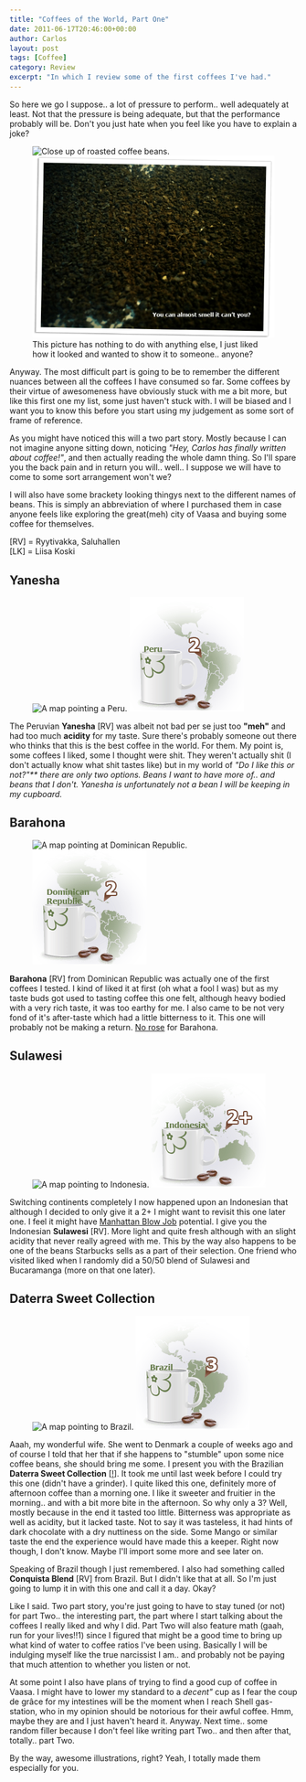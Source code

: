 ```yaml
---
title: "Coffees of the World, Part One"
date: 2011-06-17T20:46:00+00:00
author: Carlos
layout: post
tags: [Coffee]
category: Review
excerpt: "In which I review some of the first coffees I've had."
---
```

So here we go I suppose.. a lot of pressure to perform.. well adequately at least. Not that the pressure is being adequate, but that the performance probably will be. Don't you just hate when you feel like you have to explain a joke?

<figure>
    <img class="js-lazy-load" data-original="/assets/posts/2011/06/beany.png" alt="Close up of roasted coffee beans.">
  <noscript>
    <img src="/assets/posts/2011/06/beany.png" alt="Close up of roasted coffee beans.">
  </noscript>
  <figcaption>This picture has nothing to do with anything else, I just liked how it looked and wanted to show it to someone.. anyone?</figcaption>
</figure>

Anyway. The most difficult part is going to be to remember the different nuances between all the coffees I have consumed so far. Some coffees by their virtue of awesomeness have obviously stuck with me a bit more, but like this first one my list, some just haven't stuck with. I will be biased and I want you to know this before you start using my judgement as some sort of frame of reference.

As you might have noticed this will a two part story. Mostly because I can not imagine anyone sitting down, noticing *"Hey, Carlos has finally written about coffee!"*, and then actually reading the whole damn thing. So I'll spare you the back pain and in return you will.. well.. I suppose we will have to come to some sort arrangement won't we?

I will also have some brackety looking thingys next to the different names of beans. This is simply an abbreviation of where I purchased them in case anyone feels like exploring the great(meh) city of Vaasa and buying some coffee for themselves.
  
[RV] = Ryytivakka, Saluhallen  
[LK] = Liisa Koski

## Yanesha

<figure class="aside-image">
    <img class="js-lazy-load" data-original="/assets/posts/2011/06/peru.png" alt="A map pointing a Peru.">
  <noscript>
    <img src="/assets/posts/2011/06/peru.png" alt="A map pointing a Peru.">
  </noscript>
</figure>

The Peruvian **Yanesha** [RV] was albeit not bad per se just too **"meh"** and had too much **acidity** for my taste. Sure there's probably someone out there who thinks that this is the best coffee in the world. For them. My point is, some coffees I liked, some I thought were shit. They weren't actually shit (I don't actually know what shit tastes like) but in my world of <span style="font-style: italic;">"Do I like this or not?"** there are only two options. Beans I want to have more of.. and beans that I don't. Yanesha is unfortunately not a bean I will be keeping in my cupboard.

## Barahona

<figure class="aside-image">
    <img class="js-lazy-load" data-original="/assets/posts/2011/06/dom-rep.png" alt="A map pointing at Dominican Republic.">
  <noscript>
    <img src="/assets/posts/2011/06/dom-rep.png" alt="A map pointing at Dominican Republic.">
  </noscript>
</figure>

**Barahona** [RV] from Dominican Republic was actually one of the first coffees I tested. I kind of liked it at first (oh what a fool I was) but as my taste buds got used to tasting coffee this one felt, although heavy bodied with a very rich taste, it was too earthy for me. I also came to be not very fond of it's after-taste which had a little bitterness to it. This one will probably not be making a return. [No rose](http://en.wikipedia.org/wiki/The_Bachelor_%28TV_series%29) for Barahona.

## Sulawesi

<figure class="aside-image">
    <img class="js-lazy-load" data-original="/assets/posts/2011/06/indonesia-2.png" alt="A map pointing to Indonesia.">
  <noscript>
    <img src="/assets/posts/2011/06/indonesia-2.png" alt="A map pointing to Indonesia.">
  </noscript>
</figure>

Switching continents completely I now happened upon an Indonesian that although I decided to only give it a 2+ I might want to revisit this one later one. I feel it might have [Manhattan Blow Job](/blog/nine-days-later) potential. I give you the Indonesian **Sulawesi** [RV]. More light and quite fresh although with an slight acidity that never really agreed with me. This by the way also happens to be one of the beans Starbucks sells as a part of their selection. One friend who visited liked when I randomly did a 50/50 blend of Sulawesi and Bucaramanga (more on that one later).

## Daterra Sweet Collection

<figure class="aside-image">
    <img class="js-lazy-load" data-original="/assets/posts/2011/06/brazil.png" alt="A map pointing to Brazil.">
  <noscript>
    <img src="/assets/posts/2011/06/brazil.png" alt="A map pointing to Brazil.">
  </noscript>
</figure>

Aaah, my wonderful wife. She went to Denmark a couple of weeks ago and of course I told that her that if she happens to "stumble" upon some nice coffee beans, she should bring me some. I present you with the Brazilian **Daterra Sweet Collection** [[!](http://www.coffeecollective.dk/)]. It took me until last week before I could try this one (didn't have a grinder). I quite liked this one, definitely more of afternoon coffee than a morning one. I like it sweeter and fruitier in the morning.. and with a bit more bite in the afternoon. So why only a 3? Well, mostly because in the end it tasted too little. Bitterness was appropriate as well as acidity, but it lacked taste. Not to say it was tasteless, it had hints of dark chocolate with a dry nuttiness on the side. Some Mango or similar taste the end the experience would have made this a keeper. Right now though, I don't know. Maybe I'll import some more and see later on.

Speaking of Brazil though I just remembered. I also had something called **Conquista Blend** [RV] from Brazil. But I didn't like that at all. So I'm just going to lump it in with this one and call it a day. Okay?

Like I said. Two part story, you're just going to have to stay tuned (or not) for part Two.. the interesting part, the part where I start talking about the coffees I really liked and why I did. Part Two will also feature math (gaah, run for your lives!!1) since I figured that might be a good time to bring up what kind of water to coffee ratios I've been using. Basically I will be indulging myself like the true narcissist I am.. and probably not be paying that much attention to whether you listen or not.

At some point I also have plans of trying to find a good cup of coffee in Vaasa. I might have to lower my standard to a *decent"* cup as I fear the coup de grâce for my intestines will be the moment when I reach Shell gas-station, who in my opinion should be notorious for their awful coffee. Hmm, maybe they are and I just haven't heard it. Anyway. Next time.. some random filler because I don't feel like writing part Two.. and then after that, totally.. part Two.

By the way, awesome illustrations, right? Yeah, I totally made them especially for you.